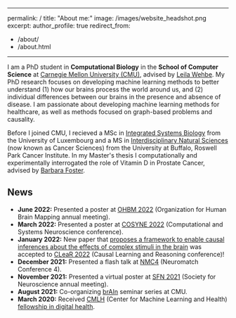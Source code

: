 <meta name="image" property="og:image" content=/images/website_headshot.png>

---
permalink: /
title: "About me:"
image: /images/website_headshot.png
excerpt: 
author_profile: true
redirect_from: 
  - /about/
  - /about.html
---
I am a PhD student in **Computational Biology** in the **School of Computer Science** at [Carnegie Mellon University (CMU)](https://www.cmu.edu/), advised by [Leila Wehbe](http://www.cs.cmu.edu/~lwehbe/index.html). My PhD research focuses on developing machine learning methods to better understand (1) how our brains process the world around us, and (2) individual differences between our brains in the presence and absence of disease. I am passionate about developing machine learning methods for healthcare, as well as methods focused on graph-based problems and causality.

Before I joined CMU, I recieved a MSc in [Integrated Systems Biology](https://wwwde.uni.lu/studiengaenge/fstm/master_in_integrated_systems_biology) from the University of Luxembourg and a MS in [Interdisciplinary Natural Sciences](https://www.roswellpark.org/education/masters-phd-programs/masters-program) (now known as Cancer Sciences) from the University at Buffalo, Roswell Park Cancer Institute. In my Master's thesis I computationally and experimentally interrogated the role of Vitamin D in Prostate Cancer, advised by [Barbara Foster](https://www.roswellpark.org/barbara-foster).  

## News
- **June 2022:** Presented a poster at [OHBM 2022](https://www.humanbrainmapping.org/i4a/pages/index.cfm?pageid=4118) (Organization for Human Brain Mapping annual meeting).
- **March 2022:** Presented a poster at [COSYNE 2022](https://www.cosyne.org/) (Computational and Systems Neuroscience conference).
- **January 2022:** New paper that [proposes a framework to enable causal inferences about the effects of complex stimuli in the brain](https://arxiv.org/pdf/2202.10376.pdf) was accepted to [CLeaR 2022](https://www.cclear.cc/2022) (Causal Learning and Reasoning conference)!
- **December 2021:** Presented a flash talk at [NMC4](https://conference.neuromatch.io/) (Neuromatch Conference 4).
- **November 2021:** Presented a virtual poster at [SFN 2021](https://www.sfn.org/meetings/neuroscience-2021) (Society for Neuroscience annual meeting).
- **August 2021:** Co-organizing [brAIn](https://brain.andrew.cmu.edu/seminar) seminar series at CMU. 
- **March 2020:** Received [CMLH](https://www.cs.cmu.edu/cmlh-cfp/) (Center for Machine Learning and Health) [fellowship in digital health](https://www.cs.cmu.edu/cmlh-cfp/fellowships). 
